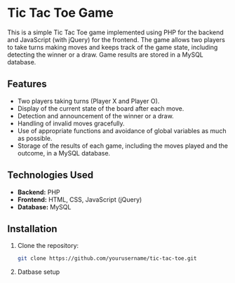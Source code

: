 # Tic Tac Toe Game

This is a simple Tic Tac Toe game implemented using PHP for the backend and JavaScript (with jQuery) for the frontend. The game allows two players to take turns making moves and keeps track of the game state, including detecting the winner or a draw. Game results are stored in a MySQL database.

## Features

- Two players taking turns (Player X and Player O).
- Display of the current state of the board after each move.
- Detection and announcement of the winner or a draw.
- Handling of invalid moves gracefully.
- Use of appropriate functions and avoidance of global variables as much as possible.
- Storage of the results of each game, including the moves played and the outcome, in a MySQL database.

## Technologies Used

- **Backend:** PHP
- **Frontend:** HTML, CSS, JavaScript (jQuery)
- **Database:** MySQL

## Installation

1. Clone the repository:
   ```bash
   git clone https://github.com/yourusername/tic-tac-toe.git
2. Datbase setup 
 
